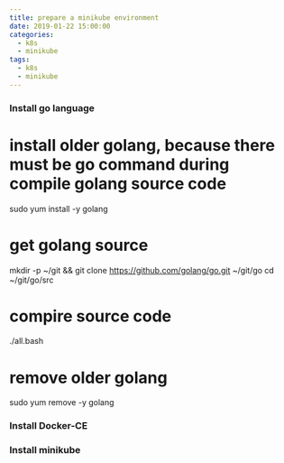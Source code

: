 ```yaml
---
title: prepare a minikube environment
date: 2019-01-22 15:00:00
categories:
  - k8s
  - minikube
tags:
  - k8s
  - minikube
---
```


### Install go language

# install older golang, because there must be go command during compile golang source code
sudo yum install -y golang
# get golang source
mkdir -p ~/git && git clone https://github.com/golang/go.git ~/git/go
cd ~/git/go/src
# compire source code
./all.bash
# remove older golang
sudo yum remove -y golang

### Install Docker-CE

### Install minikube
